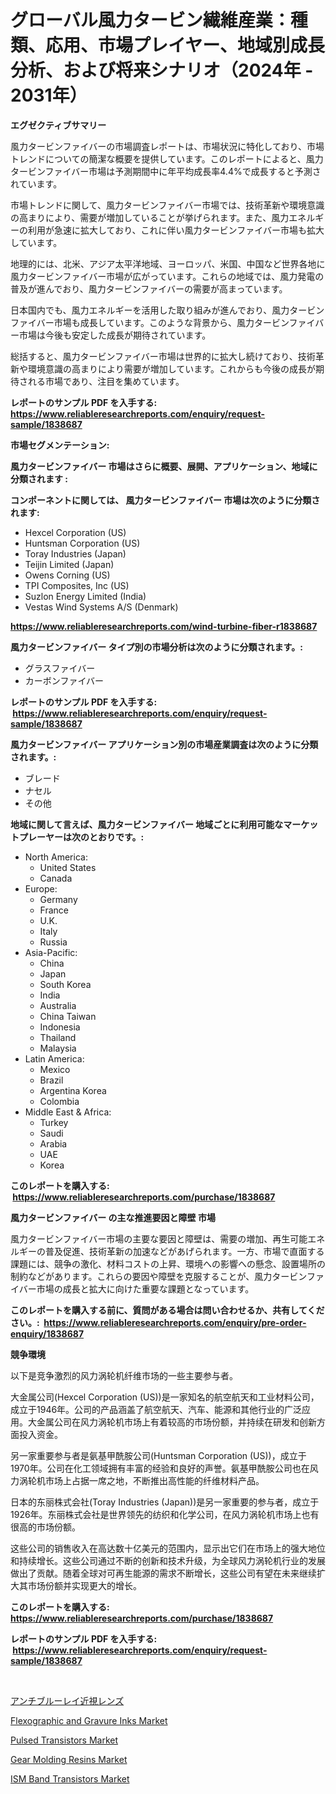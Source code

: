 <p><h1>グローバル風力タービン繊維産業：種類、応用、市場プレイヤー、地域別成長分析、および将来シナリオ（2024年 - 2031年）</h1></p><p><strong>エグゼクティブサマリー</strong></p>
<p><p>風力タービンファイバーの市場調査レポートは、市場状況に特化しており、市場トレンドについての簡潔な概要を提供しています。このレポートによると、風力タービンファイバー市場は予測期間中に年平均成長率4.4%で成長すると予測されています。</p><p>市場トレンドに関して、風力タービンファイバー市場では、技術革新や環境意識の高まりにより、需要が増加していることが挙げられます。また、風力エネルギーの利用が急速に拡大しており、これに伴い風力タービンファイバー市場も拡大しています。</p><p>地理的には、北米、アジア太平洋地域、ヨーロッパ、米国、中国など世界各地に風力タービンファイバー市場が広がっています。これらの地域では、風力発電の普及が進んでおり、風力タービンファイバーの需要が高まっています。</p><p>日本国内でも、風力エネルギーを活用した取り組みが進んでおり、風力タービンファイバー市場も成長しています。このような背景から、風力タービンファイバー市場は今後も安定した成長が期待されています。</p><p>総括すると、風力タービンファイバー市場は世界的に拡大し続けており、技術革新や環境意識の高まりにより需要が増加しています。これからも今後の成長が期待される市場であり、注目を集めています。</p></p>
<p><strong>レポートのサンプル PDF を入手する: <a href="https://www.reliableresearchreports.com/enquiry/request-sample/1838687">https://www.reliableresearchreports.com/enquiry/request-sample/1838687</a></strong></p>
<p><strong>市場セグメンテーション:</strong></p>
<p><strong> 風力タービンファイバー 市場はさらに概要、展開、アプリケーション、地域に分類されます :</strong></p>
<p><strong>コンポーネントに関しては、 風力タービンファイバー 市場は次のように分類されます: &nbsp;</strong></p>
<p><ul><li>Hexcel Corporation (US)</li><li>Huntsman Corporation (US)</li><li>Toray Industries (Japan)</li><li>Teijin Limited (Japan)</li><li>Owens Corning (US)</li><li>TPI Composites, Inc (US)</li><li>Suzlon Energy Limited (India)</li><li>Vestas Wind Systems A/S (Denmark)</li></ul></p>
<p><strong><a href="https://www.reliableresearchreports.com/wind-turbine-fiber-r1838687">https://www.reliableresearchreports.com/wind-turbine-fiber-r1838687</a></strong></p>
<p><strong> 風力タービンファイバー タイプ別の市場分析は次のように分類されます。:</strong></p>
<p><ul><li>グラスファイバー</li><li>カーボンファイバー</li></ul></p>
<p><strong>レポートのサンプル PDF を入手する: &nbsp;<a href="https://www.reliableresearchreports.com/enquiry/request-sample/1838687">https://www.reliableresearchreports.com/enquiry/request-sample/1838687</a></strong></p>
<p><strong> 風力タービンファイバー アプリケーション別の市場産業調査は次のように分類されます。:</strong></p>
<p><ul><li>ブレード</li><li>ナセル</li><li>その他</li></ul></p>
<p><strong>地域に関して言えば、風力タービンファイバー 地域ごとに利用可能なマーケットプレーヤーは次のとおりです。:</strong></p>
<p><ul>
    <li>
        North America:
        <ul>
            <li>United States</li>
            <li>Canada</li>
        </ul>
    </li>
    <li>
        Europe:
        <ul>
            <li>Germany</li>
            <li>France</li>
            <li>U.K.</li>
            <li>Italy</li>
            <li>Russia</li>
        </ul>
    </li>
    <li>
        Asia-Pacific:
        <ul>
            <li>China</li>
            <li>Japan</li>
            <li>South Korea</li>
            <li>India</li>
            <li>Australia</li>
            <li>China Taiwan</li>
            <li>Indonesia</li>
            <li>Thailand</li>
            <li>Malaysia</li>
        </ul>
    </li>
    <li>
        Latin America:
        <ul>
            <li>Mexico</li>
            <li>Brazil</li>
            <li>Argentina Korea</li>
            <li>Colombia</li>
        </ul>
    </li>
    <li>
        Middle East & Africa:
        <ul>
            <li>Turkey</li>
            <li>Saudi</li>
            <li>Arabia</li>
            <li>UAE</li>
            <li>Korea</li>
        </ul>
    </li>
    </ul></p>
<p><strong>このレポートを購入する: &nbsp;<a href="https://www.reliableresearchreports.com/purchase/1838687">https://www.reliableresearchreports.com/purchase/1838687</a></strong></p>
<p><strong>風力タービンファイバー の主な推進要因と障壁 市場</strong></p>
<p><p>風力タービンファイバー市場の主要な要因と障壁は、需要の増加、再生可能エネルギーの普及促進、技術革新の加速などがあげられます。一方、市場で直面する課題には、競争の激化、材料コストの上昇、環境への影響への懸念、設置場所の制約などがあります。これらの要因や障壁を克服することが、風力タービンファイバー市場の成長と拡大に向けた重要な課題となっています。</p></p>
<p><strong>このレポートを購入する前に、質問がある場合は問い合わせるか、共有してください。:&nbsp; <a href="https://www.reliableresearchreports.com/enquiry/pre-order-enquiry/1838687">https://www.reliableresearchreports.com/enquiry/pre-order-enquiry/1838687</a></strong></p>
<p><strong>競争環境</strong></p>
<p><p>以下是竞争激烈的风力涡轮机纤维市场的一些主要参与者。</p><p>大金属公司(Hexcel Corporation (US))是一家知名的航空航天和工业材料公司，成立于1946年。公司的产品涵盖了航空航天、汽车、能源和其他行业的广泛应用。大金属公司在风力涡轮机市场上有着较高的市场份额，并持续在研发和创新方面投入资金。</p><p>另一家重要参与者是氨基甲酰胺公司(Huntsman Corporation (US))，成立于1970年。公司在化工领域拥有丰富的经验和良好的声誉。氨基甲酰胺公司也在风力涡轮机市场上占据一席之地，不断推出高性能的纤维材料产品。</p><p>日本的东丽株式会社(Toray Industries (Japan))是另一家重要的参与者，成立于1926年。东丽株式会社是世界领先的纺织和化学公司，在风力涡轮机市场上也有很高的市场份额。</p><p>这些公司的销售收入在高达数十亿美元的范围内，显示出它们在市场上的强大地位和持续增长。这些公司通过不断的创新和技术升级，为全球风力涡轮机行业的发展做出了贡献。随着全球对可再生能源的需求不断增长，这些公司有望在未来继续扩大其市场份额并实现更大的增长。</p></p>
<p><strong>このレポートを購入する: &nbsp; <a href="https://www.reliableresearchreports.com/purchase/1838687">https://www.reliableresearchreports.com/purchase/1838687</a></strong></p>
<p><strong>レポートのサンプル PDF を入手する: &nbsp;<a href="https://www.reliableresearchreports.com/enquiry/request-sample/1838687">https://www.reliableresearchreports.com/enquiry/request-sample/1838687</a></strong><strong></strong></p>
<p>&nbsp;</p>
<p><p><a href="https://github.com/JerelSchulit20231/Market-Research-Report-List-1/blob/main/4416208104871.md">アンチブルーレイ近視レンズ</a></p><p><a href="https://github.com/bobicer/Market-Research-Report-List-3/blob/main/flexographic-and-gravure-inks-market.md">Flexographic and Gravure Inks Market</a></p><p><a href="https://issuu.com/reportprime-2/docs/pulsed-transistors-market-size-2030.pptx">Pulsed Transistors Market</a></p><p><a href="https://github.com/timeliteaut/Market-Research-Report-List-3/blob/main/gear-molding-resins-market.md">Gear Molding Resins Market</a></p><p><a href="https://issuu.com/reportprime-2/docs/ism-band-transistors-market-size-2030.pptx">ISM Band Transistors Market</a></p></p>
